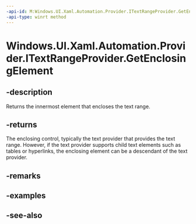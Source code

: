 ```yaml
---
-api-id: M:Windows.UI.Xaml.Automation.Provider.ITextRangeProvider.GetEnclosingElement
-api-type: winrt method
---
```


<!-- Method syntax
public Windows.UI.Xaml.Automation.Provider.IRawElementProviderSimple GetEnclosingElement()
-->

# Windows.UI.Xaml.Automation.Provider.ITextRangeProvider.GetEnclosingElement

## -description
Returns the innermost element that encloses the text range.



## -returns
The enclosing control, typically the text provider that provides the text range. However, if the text provider supports child text elements such as tables or hyperlinks, the enclosing element can be a descendant of the text provider.

## -remarks

## -examples

## -see-also
